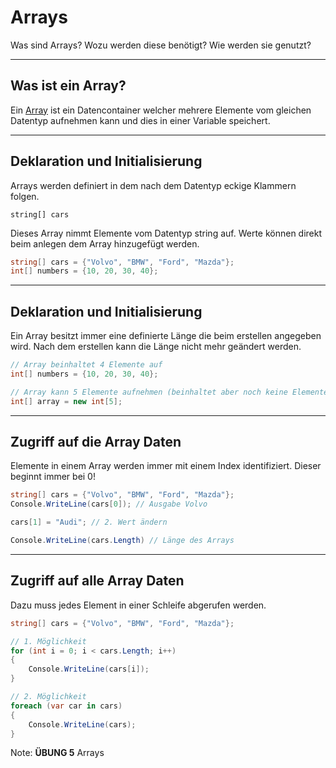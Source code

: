 # Arrays

Was sind Arrays? Wozu werden diese benötigt? Wie werden sie genutzt?

---

<!-- .slide: class="left" -->
## Was ist ein Array?

Ein [Array](https://docs.microsoft.com/de-de/dotnet/csharp/programming-guide/arrays/) ist ein Datencontainer welcher mehrere Elemente vom gleichen Datentyp aufnehmen kann und dies in einer Variable speichert.

---

<!-- .slide: class="left" -->
## Deklaration und Initialisierung

Arrays werden definiert in dem nach dem Datentyp eckige Klammern folgen.

```string[] cars```

Dieses Array nimmt Elemente vom Datentyp string auf.
Werte können direkt beim anlegen dem Array hinzugefügt werden.

```csharp []
string[] cars = {"Volvo", "BMW", "Ford", "Mazda"};
int[] numbers = {10, 20, 30, 40};
```

---

<!-- .slide: class="left" -->
## Deklaration und Initialisierung

Ein Array besitzt immer eine definierte Länge die beim erstellen angegeben wird. Nach dem erstellen kann die Länge nicht mehr geändert werden.

```csharp []
// Array beinhaltet 4 Elemente auf
int[] numbers = {10, 20, 30, 40}; 

// Array kann 5 Elemente aufnehmen (beinhaltet aber noch keine Elemente)
int[] array = new int[5]; 
```

---

<!-- .slide: class="left" -->
## Zugriff auf die Array Daten

Elemente in einem Array werden immer mit einem Index identifiziert. Dieser beginnt immer bei 0!

```csharp []
string[] cars = {"Volvo", "BMW", "Ford", "Mazda"};
Console.WriteLine(cars[0]); // Ausgabe Volvo

cars[1] = "Audi"; // 2. Wert ändern

Console.WriteLine(cars.Length) // Länge des Arrays
```

---

<!-- .slide: class="left" -->
## Zugriff auf alle Array Daten

Dazu muss jedes Element in einer Schleife abgerufen werden.

```csharp []
string[] cars = {"Volvo", "BMW", "Ford", "Mazda"};

// 1. Möglichkeit 
for (int i = 0; i < cars.Length; i++)
{
    Console.WriteLine(cars[i]);
}

// 2. Möglichkeit 
foreach (var car in cars) 
{
    Console.WriteLine(cars);
}
```

Note: **ÜBUNG 5** Arrays